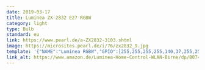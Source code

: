 ```yaml
---
date: 2019-03-17
title: Luminea ZX-2832 E27 RGBW
category: light
type: Bulb
standard: eu
link: https://www.pearl.de/a-ZX2832-3103.shtml
image: https://microsites.pearl.de/i/76/zx2832_9.jpg
template: '{"NAME":"Luminea RGBW","GPIO":[255,255,255,255,140,37,255,255,38,142,141,255,255],"FLAG":1,"BASE":18}' 
link_alt: https://www.amazon.de/Luminea-Home-Control-WLAN-Birne/dp/B074SZ6VQC
---
```









